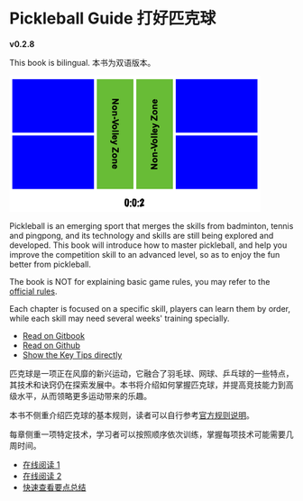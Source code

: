 # Pickleball Guide 打好匹克球

**v0.2.8**

This book is bilingual. 本书为双语版本。

![Pickelball Court](_images/pickleball_court.png)

Pickleball is an emerging sport that merges the skills from badminton, tennis and pingpong, and its technology and skills are still being explored and developed. This book will introduce how to master pickleball, and help you improve the competition skill to an advanced level, so as to enjoy the fun better from pickleball.

The book is NOT for explaining basic game rules, you may refer to the [official rules](https://usapickleball.org/what-is-pickleball/how-to-play/basics/rules-summary/).

Each chapter is focused on a specific skill, players can learn them by order, while each skill may need several weeks' training specially.

* [Read on Gitbook](https://yeasy.gitbook.io/pickleball_guide/01_basic_en)
* [Read on Github](https://github.com/yeasy/pickleball_guide/blob/main/SUMMARY.md)
* [Show the Key Tips directly](https://github.com/yeasy/pickleball_guide/blob/main/14_key_tips_en.md)

匹克球是一项正在风靡的新兴运动，它融合了羽毛球、网球、乒乓球的一些特点，其技术和诀窍仍在探索发展中。本书将介绍如何掌握匹克球，并提高竞技能力到高级水平，从而领略更多运动带来的乐趣。

本书不侧重介绍匹克球的基本规则，读者可以自行参考[官方规则说明](https://usapickleball.org/what-is-pickleball/how-to-play/basics/rules-summary/)。

每章侧重一项特定技术，学习者可以按照顺序依次训练，掌握每项技术可能需要几周时间。

* [在线阅读 1](https://yeasy.gitbook.io/pickleball_guide/01_basic_cn)
* [在线阅读 2](https://github.com/yeasy/pickleball_guide/blob/main/SUMMARY.md)
* [快速查看要点总结](https://yeasy.gitbook.io/pickleball_guide/14_key_tips_cn)
